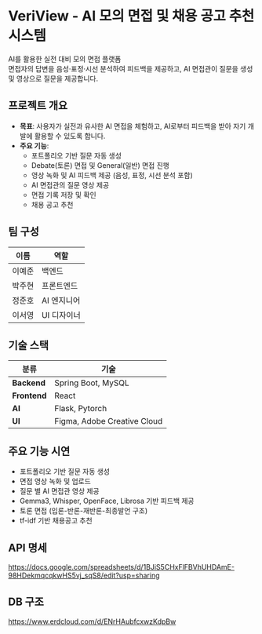 # VeriView - AI 모의 면접 및 채용 공고 추천 시스템

AI를 활용한 실전 대비 모의 면접 플랫폼  
면접자의 답변을 음성·표정·시선 분석하여 피드백을 제공하고, AI 면접관이 질문을 생성 및 영상으로 질문을 제공합니다.


## 프로젝트 개요

- **목표**: 사용자가 실전과 유사한 AI 면접을 체험하고, AI로부터 피드백을 받아 자기 개발에 활용할 수 있도록 합니다.
- **주요 기능**:
  - 포트폴리오 기반 질문 자동 생성
  - Debate(토론) 면접 및 General(일반) 면접 진행
  - 영상 녹화 및 AI 피드백 제공 (음성, 표정, 시선 분석 포함)
  - AI 면접관의 질문 영상 제공
  - 면접 기록 저장 및 확인
  - 채용 공고 추천


## 팀 구성

| 이름  | 역할                         |
| --- | -------------------------- |
| 이예준 | 백엔드  |
| 박주현 | 프론트엔드    |
| 정준호 | AI 엔지니어  |
| 이서영 | UI 디자이너  |


## 기술 스택

| 분류       | 기술 |
|------------|------|
| **Backend**  | Spring Boot, MySQL |
| **Frontend** | React |
| **AI** | Flask, Pytorch |
| **UI** | Figma, Adobe Creative Cloud |


## 주요 기능 시연

* 포트폴리오 기반 질문 자동 생성
* 면접 영상 녹화 및 업로드
* 질문 별 AI 면접관 영상 제공
* Gemma3, Whisper, OpenFace, Librosa 기반 피드백 제공
* 토론 면접 (입론-반론-재반론-최종발언 구조)
* tf-idf 기반 채용공고 추천


## API 명세

https://docs.google.com/spreadsheets/d/1BJiS5CHxFlFBVhUHDAmE-98HDekmqcqkwHS5vj_sqS8/edit?usp=sharing 


## DB 구조

https://www.erdcloud.com/d/ENrHAubfcxwzKdpBw 

